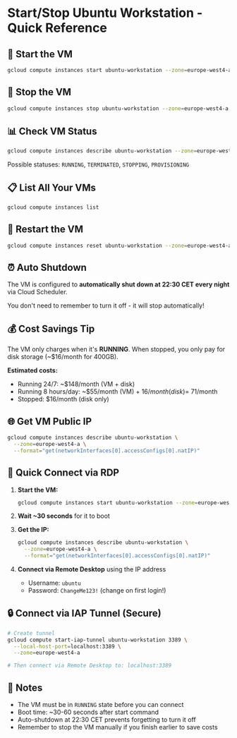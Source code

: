 # Start/Stop Ubuntu Workstation - Quick Reference

## 🚀 Start the VM

```bash
gcloud compute instances start ubuntu-workstation --zone=europe-west4-a
```

## 🛑 Stop the VM

```bash
gcloud compute instances stop ubuntu-workstation --zone=europe-west4-a
```

## 📊 Check VM Status

```bash
gcloud compute instances describe ubuntu-workstation --zone=europe-west4-a --format="get(status)"
```

Possible statuses: `RUNNING`, `TERMINATED`, `STOPPING`, `PROVISIONING`

## 📋 List All Your VMs

```bash
gcloud compute instances list
```

## 🔄 Restart the VM

```bash
gcloud compute instances reset ubuntu-workstation --zone=europe-west4-a
```

## ⏰ Auto Shutdown

The VM is configured to **automatically shut down at 22:30 CET every night** via Cloud Scheduler.

You don't need to remember to turn it off - it will stop automatically!

## 💰 Cost Savings Tip

The VM only charges when it's **RUNNING**. When stopped, you only pay for disk storage (~$16/month for 400GB).

**Estimated costs:**
- Running 24/7: ~$148/month (VM + disk)
- Running 8 hours/day: ~$55/month (VM) + $16/month (disk) = ~$71/month
- Stopped: $16/month (disk only)

## 🌐 Get VM Public IP

```bash
gcloud compute instances describe ubuntu-workstation \
  --zone=europe-west4-a \
  --format="get(networkInterfaces[0].accessConfigs[0].natIP)"
```

## 🔗 Quick Connect via RDP

1. **Start the VM:**
   ```bash
   gcloud compute instances start ubuntu-workstation --zone=europe-west4-a
   ```

2. **Wait ~30 seconds** for it to boot

3. **Get the IP:**
   ```bash
   gcloud compute instances describe ubuntu-workstation \
     --zone=europe-west4-a \
     --format="get(networkInterfaces[0].accessConfigs[0].natIP)"
   ```

4. **Connect via Remote Desktop** using the IP address
   - Username: `ubuntu`
   - Password: `ChangeMe123!` (change on first login!)

## 🔒 Connect via IAP Tunnel (Secure)

```bash
# Create tunnel
gcloud compute start-iap-tunnel ubuntu-workstation 3389 \
  --local-host-port=localhost:3389 \
  --zone=europe-west4-a

# Then connect via Remote Desktop to: localhost:3389
```

## 📝 Notes

- The VM must be in `RUNNING` state before you can connect
- Boot time: ~30-60 seconds after start command
- Auto-shutdown at 22:30 CET prevents forgetting to turn it off
- Remember to stop the VM manually if you finish earlier to save costs
